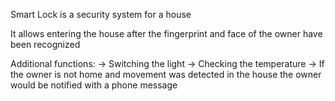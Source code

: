 Smart Lock is a security system for a house

It allows entering the house after the fingerprint and face of the owner have been recognized

Additional functions:
-> Switching the light
-> Checking the temperature
-> If the owner is not home and movement was detected in the house the owner would be notified with a phone message